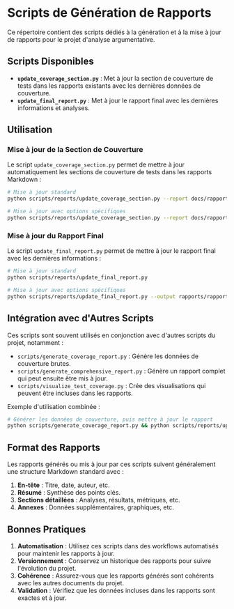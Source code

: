 # Scripts de Génération de Rapports

Ce répertoire contient des scripts dédiés à la génération et à la mise à jour de rapports pour le projet d'analyse argumentative.

## Scripts Disponibles

- **`update_coverage_section.py`** : Met à jour la section de couverture de tests dans les rapports existants avec les dernières données de couverture.
- **`update_final_report.py`** : Met à jour le rapport final avec les dernières informations et analyses.

## Utilisation

### Mise à jour de la Section de Couverture

Le script `update_coverage_section.py` permet de mettre à jour automatiquement les sections de couverture de tests dans les rapports Markdown :

```bash
# Mise à jour standard
python scripts/reports/update_coverage_section.py --report docs/rapport_final.md

# Mise à jour avec options spécifiques
python scripts/reports/update_coverage_section.py --report docs/rapport_final.md --coverage-file .coverage --format html
```

### Mise à jour du Rapport Final

Le script `update_final_report.py` permet de mettre à jour le rapport final avec les dernières informations :

```bash
# Mise à jour standard
python scripts/reports/update_final_report.py

# Mise à jour avec options spécifiques
python scripts/reports/update_final_report.py --output rapports/rapport_final_100_pourcent.md --include-metrics
```

## Intégration avec d'Autres Scripts

Ces scripts sont souvent utilisés en conjonction avec d'autres scripts du projet, notamment :

- `scripts/generate_coverage_report.py` : Génère les données de couverture brutes.
- `scripts/generate_comprehensive_report.py` : Génère un rapport complet qui peut ensuite être mis à jour.
- `scripts/visualize_test_coverage.py` : Crée des visualisations qui peuvent être incluses dans les rapports.

Exemple d'utilisation combinée :

```bash
# Générer les données de couverture, puis mettre à jour le rapport
python scripts/generate_coverage_report.py && python scripts/reports/update_coverage_section.py --report docs/rapport_final.md
```

## Format des Rapports

Les rapports générés ou mis à jour par ces scripts suivent généralement une structure Markdown standard avec :

1. **En-tête** : Titre, date, auteur, etc.
2. **Résumé** : Synthèse des points clés.
3. **Sections détaillées** : Analyses, résultats, métriques, etc.
4. **Annexes** : Données supplémentaires, graphiques, etc.

## Bonnes Pratiques

1. **Automatisation** : Utilisez ces scripts dans des workflows automatisés pour maintenir les rapports à jour.
2. **Versionnement** : Conservez un historique des rapports pour suivre l'évolution du projet.
3. **Cohérence** : Assurez-vous que les rapports générés sont cohérents avec les autres documents du projet.
4. **Validation** : Vérifiez que les données incluses dans les rapports sont exactes et à jour.